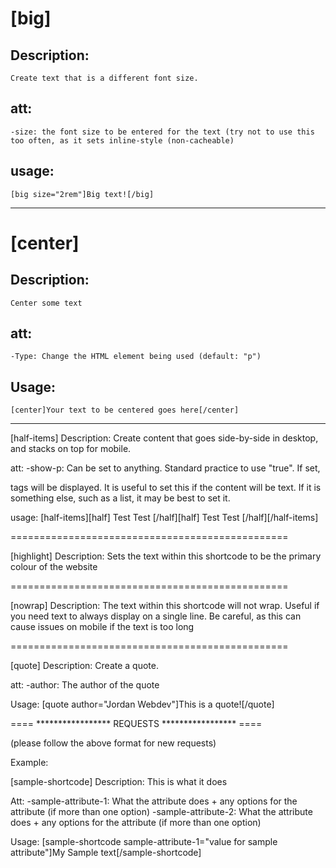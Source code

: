 # [big]
  ## Description: 
    Create text that is a different font size.

  ## att:
    -size: the font size to be entered for the text (try not to use this too often, as it sets inline-style (non-cacheable)
  
  ## usage:
    [big size="2rem"]Big text![/big]

---

# [center]
  ## Description:
    Center some text
    
  ## att:
    -Type: Change the HTML element being used (default: "p")
    
  ## Usage:
    [center]Your text to be centered goes here[/center]
    
---

[half-items]
  Description: 
    Create content that goes side-by-side in desktop, and stacks on top for mobile.

  att:
    -show-p: Can be set to anything. Standard practice to use "true". If set, <p> tags will be displayed. It is useful to set this if the content will be text. If it is something else, such as a list, it may be best to set it.

  usage:
    [half-items][half]
      Test
      Test
    [/half][half]
      Test
      Test
    [/half][/half-items]

================================================

[highlight]
  Description:
    Sets the text within this shortcode to be the primary colour of the website

================================================

[nowrap]
  Description:
    The text within this shortcode will not wrap. Useful if you need text to always display on a single line. Be careful, as this can cause issues on mobile if the text is too long

================================================

[quote]
  Description:
    Create a quote.

  att:
    -author: The author of the quote
  
  Usage: 
    [quote author="Jordan Webdev"]This is a quote![/quote]

==== ***************** REQUESTS ***************** ====

(please follow the above format for new requests)

Example:

[sample-shortcode]
  Description:
    This is what it does

  Att:
    -sample-attribute-1: What the attribute does + any options for the attribute (if more than one option)
    -sample-attribute-2: What the attribute does + any options for the attribute (if more than one option)

  Usage:
    [sample-shortcode sample-attribute-1="value for sample attribute"]My Sample text[/sample-shortcode]
